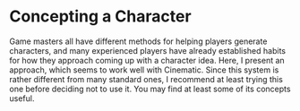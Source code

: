 # Concepting a Character

Game masters all have different methods for helping players generate characters, and many experienced players have already established habits for how they approach coming up with a character idea. Here, I present an approach, which seems to work well with Cinematic. Since this system is rather different from many standard ones, I recommend at least trying this one before deciding not to use it. You may find at least some of its concepts useful.

